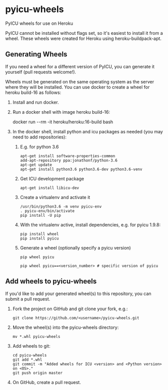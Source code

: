 # pyicu-wheels
PyICU wheels for use on Heroku

PyICU cannot be installed without flags set, so it's easiest to install it from a wheel. These wheels were created for Heroku using heroku-buildpack-apt.

## Generating Wheels
If you need a wheel for a different version of PyICU, you can generate it yourself (pull requests welcome!).

Wheels must be generated on the same operating system as the server where they will be installed.
You can use docker to create a wheel for heroku build-16 as follows:

1. Install and run docker.
1. Run a docker shell with image heroku build-16:

    docker run --rm -it heroku/heroku:16-build bash

1. In the docker shell, install python and icu packages as needed (you may need to add repositories):

    1. E.g. for python 3.6

        ```
        apt-get install software-properties-common
        add-apt-repository ppa:jonathonf/python-3.6
        apt-get update
        apt-get install python3.6 python3.6-dev python3.6-venv
        ```

    1. Get ICU development package

        ```
        apt-get install libicu-dev
        ```

    1. Create a virtualenv and activate it

        ```
        /usr/bin/python3.6 -m venv pyicu-env
        . pyicu-env/bin/activate
        pip install -U pip
        ```

    1. With the virtualenv active, install dependencies, e.g. for pyicu 1.9.8:

        ```
        pip install wheel
        pip install pyicu
        ```

    1. Generate a wheel (optionally specify a pyicu version)

        ```
        pip wheel pyicu

        pip wheel pyicu==<version_number> # specific version of pyicu
        ```


## Add wheels to pyicu-wheels

If you'd like to add your generated wheel(s) to this repository, you can submit a pull request.

1. Fork the project on GitHub and git clone your fork, e.g.:

    ```
    git clone https://github.com/<username>/pyicu-wheels.git
    ```

1. Move the wheel(s) into the pyicu-wheels directory:

    ```
    mv *.whl pyicu-wheels
    ```

1. Add wheels to git:

    ```
    cd pyicu-wheels
    git add *.whl
    git commit -m "Added wheels for ICU <version> and <Python version> on <OS>."
    git push origin master
    ```

1. On GitHub, create a pull request.
